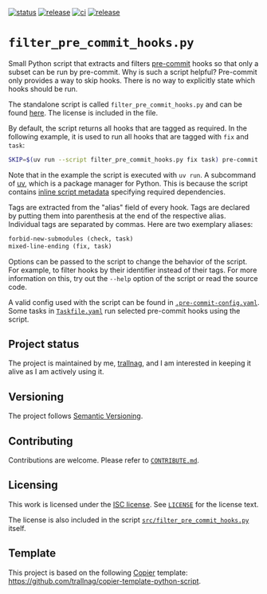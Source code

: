 [![status](https://img.shields.io/badge/status-active-brightgreen)](#project-status)
[![release](https://img.shields.io/github/v/release/trallnag/filter-pre-commit-hooks)](https://github.com/trallnag/filter-pre-commit-hooks/releases)
[![ci](https://img.shields.io/github/actions/workflow/status/trallnag/filter-pre-commit-hooks/ci.yaml?label=ci)](https://github.com/trallnag/filter-pre-commit-hooks/actions/workflows/ci.yaml)
[![release](https://img.shields.io/github/actions/workflow/status/trallnag/filter-pre-commit-hooks/release.yaml?label=release)](https://github.com/trallnag/filter-pre-commit-hooks/actions/workflows/release.yaml)

# `filter_pre_commit_hooks.py`

Small Python script that extracts and filters
[pre-commit](https://pre-commit.com/) hooks so that only a subset can be run by
pre-commit. Why is such a script helpful? Pre-commit only provides a way to skip
hooks. There is no way to explicitly state which hooks should be run.

The standalone script is called `filter_pre_commit_hooks.py` and can be found
[here](src/filter_pre_commit_hooks.py). The license is included in the file.

By default, the script returns all hooks that are tagged as required. In the
following example, it is used to run all hooks that are tagged with `fix` and
`task`:

```sh
SKIP=$(uv run --script filter_pre_commit_hooks.py fix task) pre-commit run -a
```

Note that in the example the script is executed with `uv run`. A subcommand of
[uv](https://docs.astral.sh/), which is a package manager for Python. This is
because the script contains
[inline script metadata](https://packaging.python.org/en/latest/specifications/inline-script-metadata/#inline-script-metadata)
specifying required dependencies.

Tags are extracted from the "alias" field of every hook. Tags are declared by
putting them into parenthesis at the end of the respective alias. Individual
tags are separated by commas. Here are two exemplary aliases:

```txt
forbid-new-submodules (check, task)
mixed-line-ending (fix, task)
```

Options can be passed to the script to change the behavior of the script. For
example, to filter hooks by their identifier instead of their tags. For more
information on this, try out the `--help` option of the script or read the
source code.

A valid config used with the script can be found in
[`.pre-commit-config.yaml`](.pre-commit-config.yaml). Some tasks in
[`Taskfile.yaml`](Taskfile.yaml) run selected pre-commit hooks using the script.

## Project status

The project is maintained by me, [trallnag](https://github.com/trallnag), and I
am interested in keeping it alive as I am actively using it.

## Versioning

The project follows [Semantic Versioning](https://semver.org/).

## Contributing

Contributions are welcome. Please refer to [`CONTRIBUTE.md`](CONTRIBUTE.md).

## Licensing

This work is licensed under the
[ISC license](https://en.wikipedia.org/wiki/ISC_license). See
[`LICENSE`](LICENSE) for the license text.

The license is also included in the script
[`src/filter_pre_commit_hooks.py`](src/filter_pre_commit_hooks.py) itself.

## Template

This project is based on the following
[Copier](https://copier.readthedocs.io/en/stable/) template:
<https://github.com/trallnag/copier-template-python-script>.
